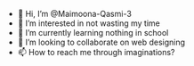 - 👋 Hi, I’m @Maimoona-Qasmi-3
- 👀 I’m interested in not wasting my time
- 🌱 I’m currently learning nothing in school
- 💞️ I’m looking to collaborate on web designing
- 📫 How to reach me through imaginations?

<!---
Maimoona-Qasmi-3/Maimoona-Qasmi-3 is a ✨ special ✨ repository because its `README.md` (this file) appears on your GitHub profile.
You can click the Preview link to take a look at your changes.
--->
